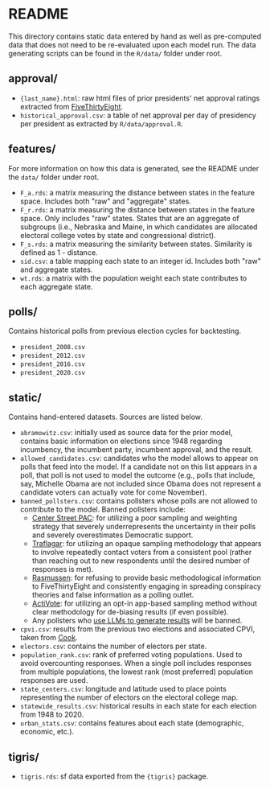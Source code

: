 # README

This directory contains static data entered by hand as well as pre-computed data that does not need to be re-evaluated upon each model run. The data generating scripts can be found in the `R/data/` folder under root. 

## approval/

* `{last_name}.html`: raw html files of prior presidents' net approval ratings extracted from [FiveThirtyEight](https://projects.fivethirtyeight.com/biden-approval-rating/).
* `historical_approval.csv`: a table of net approval per day of presidency per president as extracted by `R/data/approval.R`.

## features/

For more information on how this data is generated, see the README under the `data/` folder under root.

* `F_a.rds`: a matrix measuring the distance between states in the feature space. Includes both "raw" and "aggregate" states.
* `F_r.rds`: a matrix measuring the distance between states in the feature space. Only includes "raw" states. States that are an aggregate of subgroups (i.e., Nebraska and Maine, in which candidates are allocated electoral college votes by state and congressional district). 
* `F_s.rds`: a matrix measuring the similarity between states. Similarity is defined as 1 - distance.
* `sid.csv`: a table mapping each state to an integer id. Includes both "raw" and aggregate states.
* `wt.rds`: a matrix with the population weight each state contributes to each aggregate state.

## polls/

Contains historical polls from previous election cycles for backtesting.

* `president_2008.csv`
* `president_2012.csv`
* `president_2016.csv`
* `president_2020.csv`

## static/

Contains hand-entered datasets. Sources are listed below.

* `abramowitz.csv`: initially used as source data for the prior model, contains basic information on elections since 1948 regarding incumbency, the incumbent party, incumbent approval, and the result.
* `allowed_candidates.csv`: candidates who the model allows to appear on polls that feed into the model. If a candidate not on this list appears in a poll, that poll is not used to model the outcome (e.g., polls that include, say, Michelle Obama are not included since Obama does not represent a candidate voters can actually vote for come November).
* `banned_pollsters.csv`: contains pollsters whose polls are not allowed to contribute to the model. Banned pollsters include:
  * [Center Street PAC](https://gelliottmorris.substack.com/p/the-gory-details-about-how-modern): for utilizing a poor sampling and weighting strategy that severely underrepresents the uncertainty in their polls and severely overestimates Democratic support.
  * [Traflagar](https://split-ticket.org/2022/09/19/whats-going-on-with-trafalgars-polls/): for utilizing an opaque sampling methodology that appears to involve repeatedly contact voters from a consistent pool (rather than reaching out to new respondents until the desired number of responses is met).
  * [Rasmussen](https://web.archive.org/web/20240308212818/https://www.washingtonpost.com/politics/2024/03/08/rasmussen-538-polling/): for refusing to provide basic methodological information to FiveThirtyEight and consistently engaging in spreading conspiracy theories and false information as a polling outlet.
  * [ActiVote](https://x.com/lxeagle17/status/1830799463281238077): for utilizing an opt-in app-based sampling method without clear methodology for de-biasing results (if even possible). 
  * Any pollsters who [use LLMs to generate results](https://ash.harvard.edu/articles/using-ai-for-political-polling/) will be banned.
* `cpvi.csv`: results from the previous two elections and associated CPVI, taken from [Cook](https://www.cookpolitical.com/cook-pvi).
* `electors.csv`: contains the number of electors per state.
* `population_rank.csv`: rank of preferred voting populations. Used to avoid overcounting responses. When a single poll includes responses from multiple populations, the lowest rank (most preferred) population responses are used.
* `state_centers.csv`: longitude and latitude used to place points representing the number of electors on the electoral college map.
* `statewide_results.csv`: historical results in each state for each election from 1948 to 2020.
* `urban_stats.csv`: contains features about each state (demographic, economic, etc.).

## tigris/

* `tigris.rds`: sf data exported from the `{tigris}` package.
